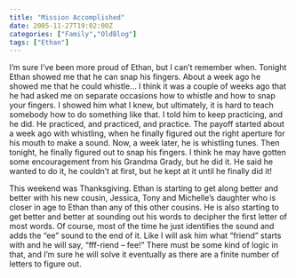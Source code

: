 ```yaml
---
title: "Mission Accomplished"
date: 2005-11-27T19:02:00Z
categories: ["Family","OldBlog"]
tags: ["Ethan"]
---
```


I’m sure I’ve been more proud of Ethan, but I can’t remember when.  Tonight Ethan showed me that he can snap his fingers.  About a week ago he showed me that he could whistle…  I think it was a couple of weeks ago that he had asked me on separate occasions how to whistle and how to snap your fingers.  I showed him what I knew, but ultimately, it is hard to teach somebody how to do something like that.  I told him to keep practicing, and he did.  He practiced, and practiced, and practice.  The payoff started about a week ago with whistling, when he finally figured out the right aperture for his mouth to make a sound.  Now, a week later, he is whistling tunes.  Then tonight, he finally figured out to snap his fingers.  I think he may have gotten some encouragement from his Grandma Grady, but he did it.  He said he wanted to do it, he couldn’t at first, but he kept at it until he finally did it!

This weekend was Thanksgiving.  Ethan is starting to get along better and better with his new cousin, Jessica, Tony and Michelle’s daughter who is closer in age to Ethan than any of this other cousins.  He is also starting to get better and better at sounding out his words to decipher the first letter of most words.  Of course, most of the time he just identifies the sound and adds the “ee” sound to the end of it.  Like I will ask him what “friend” starts with and he will say, “fff-riend – fee!”  There must be some kind of logic in that, and I’m sure he will solve it eventually as there are a finite number of letters to figure out.
